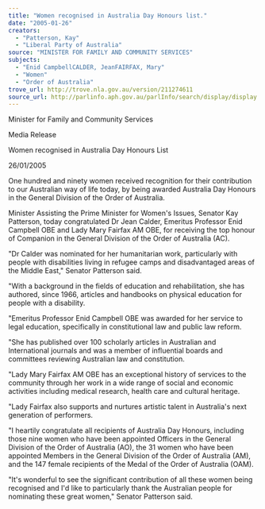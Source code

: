 ```yaml
---
title: "Women recognised in Australia Day Honours list."
date: "2005-01-26"
creators:
  - "Patterson, Kay"
  - "Liberal Party of Australia"
source: "MINISTER FOR FAMILY AND COMMUNITY SERVICES"
subjects:
  - "Enid CampbellCALDER, JeanFAIRFAX, Mary"
  - "Women"
  - "Order of Australia"
trove_url: http://trove.nla.gov.au/version/211274611
source_url: http://parlinfo.aph.gov.au/parlInfo/search/display/display.w3p;query=Id%3A%22media/pressrel/M41F6%22
---
```


 

 Minister for Family and Community Services

 Media Release

 Women recognised in Australia Day Honours List

 26/01/2005

 One hundred and ninety women received recognition for their contribution to our Australian  way of life today, by being awarded Australia Day Honours in the General Division of the  Order of Australia.

 Minister Assisting the Prime Minister for Women's Issues, Senator Kay Patterson, today  congratulated Dr Jean Calder, Emeritus Professor Enid Campbell OBE and Lady Mary Fairfax  AM OBE, for receiving the top honour of Companion in the General Division of the Order of  Australia (AC).

 "Dr Calder was nominated for her humanitarian work, particularly with people with  disabilities living in refugee camps and disadvantaged areas of the Middle East," Senator  Patterson said.

 "With a background in the fields of education and rehabilitation, she has authored, since  1966, articles and handbooks on physical education for people with a disability.

 "Emeritus Professor Enid Campbell OBE was awarded for her service to legal education,  specifically in constitutional law and public law reform. 

 "She has published over 100 scholarly articles in Australian and International journals and  was a member of influential boards and committees reviewing Australian law and  constitution.

 "Lady Mary Fairfax AM OBE has an exceptional history of services to the community through  her work in a wide range of social and economic activities including medical research, health  care and cultural heritage.

 "Lady Fairfax also supports and nurtures artistic talent in Australia's next generation of  performers. 

 "I heartily congratulate all recipients of Australia Day Honours, including those nine women  who have been appointed Officers in the General Division of the Order of Australia (AO), the  31 women who have been appointed Members in the General Division of the Order of  Australia (AM), and the 147 female recipients of the Medal of the Order of Australia (OAM).

 "It's wonderful to see the significant contribution of all these women being recognised and  I'd like to particularly thank the Australian people for nominating these great women,"  Senator Patterson said.

